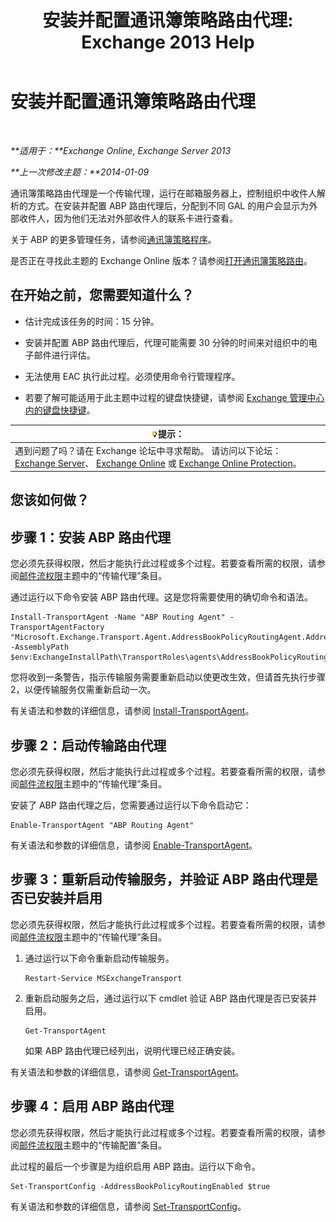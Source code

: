 ﻿---
title: '安装并配置通讯簿策略路由代理: Exchange 2013 Help'
TOCTitle: 安装并配置通讯簿策略路由代理
ms:assetid: 20e8a43d-4508-4388-a2c9-aa3073593cc2
ms:mtpsurl: https://technet.microsoft.com/zh-cn/library/JJ907308(v=EXCHG.150)
ms:contentKeyID: 51408207
ms.date: 01/11/2018
mtps_version: v=EXCHG.150
ms.translationtype: HT
---

# 安装并配置通讯簿策略路由代理

 

_**适用于：**Exchange Online, Exchange Server 2013_

_**上一次修改主题：**2014-01-09_

通讯簿策略路由代理是一个传输代理，运行在邮箱服务器上，控制组织中收件人解析的方式。在安装并配置 ABP 路由代理后，分配到不同 GAL 的用户会显示为外部收件人，因为他们无法对外部收件人的联系卡进行查看。

关于 ABP 的更多管理任务，请参阅[通讯簿策略程序](address-book-policy-procedures-exchange-2013-help.md)。

是否正在寻找此主题的 Exchange Online 版本？请参阅[打开通讯簿策略路由](https://technet.microsoft.com/zh-cn/library/jj891095\(v=exchg.150\))。

## 在开始之前，您需要知道什么？

  - 估计完成该任务的时间：15 分钟。

  - 安装并配置 ABP 路由代理后，代理可能需要 30 分钟的时间来对组织中的电子邮件进行评估。

  - 无法使用 EAC 执行此过程。必须使用命令行管理程序。

  - 若要了解可能适用于此主题中过程的键盘快捷键，请参阅 [Exchange 管理中心内的键盘快捷键](keyboard-shortcuts-in-the-exchange-admin-center-exchange-online-protection-help.md)。

<table>
<thead>
<tr class="header">
<th><img src="images/Bb124558.tip(EXCHG.150).gif" title="提示" alt="提示" />提示：</th>
</tr>
</thead>
<tbody>
<tr class="odd">
<td>遇到问题了吗？请在 Exchange 论坛中寻求帮助。 请访问以下论坛：<a href="https://go.microsoft.com/fwlink/p/?linkid=60612">Exchange Server</a>、 <a href="https://go.microsoft.com/fwlink/p/?linkid=267542">Exchange Online</a> 或 <a href="https://go.microsoft.com/fwlink/p/?linkid=285351">Exchange Online Protection</a>。</td>
</tr>
</tbody>
</table>


## 您该如何做？

## 步骤 1：安装 ABP 路由代理

您必须先获得权限，然后才能执行此过程或多个过程。若要查看所需的权限，请参阅[邮件流权限](mail-flow-permissions-exchange-2013-help.md)主题中的“传输代理”条目。

通过运行以下命令安装 ABP 路由代理。这是您将需要使用的确切命令和语法。

    Install-TransportAgent -Name "ABP Routing Agent" -TransportAgentFactory "Microsoft.Exchange.Transport.Agent.AddressBookPolicyRoutingAgent.AddressBookPolicyRoutingAgentFactory" -AssemblyPath $env:ExchangeInstallPath\TransportRoles\agents\AddressBookPolicyRoutingAgent\Microsoft.Exchange.Transport.Agent.AddressBookPolicyRoutingAgent.dll

您将收到一条警告，指示传输服务需要重新启动以使更改生效，但请首先执行步骤 2，以便传输服务仅需重新启动一次。

有关语法和参数的详细信息，请参阅 [Install-TransportAgent](https://technet.microsoft.com/zh-cn/library/aa997998\(v=exchg.150\))。

## 步骤 2：启动传输路由代理

您必须先获得权限，然后才能执行此过程或多个过程。若要查看所需的权限，请参阅[邮件流权限](mail-flow-permissions-exchange-2013-help.md)主题中的“传输代理”条目。

安装了 ABP 路由代理之后，您需要通过运行以下命令启动它：

    Enable-TransportAgent "ABP Routing Agent"

有关语法和参数的详细信息，请参阅 [Enable-TransportAgent](https://technet.microsoft.com/zh-cn/library/bb124921\(v=exchg.150\))。

## 步骤 3：重新启动传输服务，并验证 ABP 路由代理是否已安装并启用

您必须先获得权限，然后才能执行此过程或多个过程。若要查看所需的权限，请参阅[邮件流权限](mail-flow-permissions-exchange-2013-help.md)主题中的“传输代理”条目。

1.  通过运行以下命令重新启动传输服务。
    
        Restart-Service MSExchangeTransport

2.  重新启动服务之后，通过运行以下 cmdlet 验证 ABP 路由代理是否已安装并启用。
    
        Get-TransportAgent
    
    如果 ABP 路由代理已经列出，说明代理已经正确安装。

有关语法和参数的详细信息，请参阅 [Get-TransportAgent](https://technet.microsoft.com/zh-cn/library/bb123536\(v=exchg.150\))。

## 步骤 4：启用 ABP 路由代理

您必须先获得权限，然后才能执行此过程或多个过程。若要查看所需的权限，请参阅[邮件流权限](mail-flow-permissions-exchange-2013-help.md)主题中的“传输配置”条目。

此过程的最后一个步骤是为组织启用 ABP 路由。运行以下命令。

    Set-TransportConfig -AddressBookPolicyRoutingEnabled $true

有关语法和参数的详细信息，请参阅 [Set-TransportConfig](https://technet.microsoft.com/zh-cn/library/bb124151\(v=exchg.150\))。

